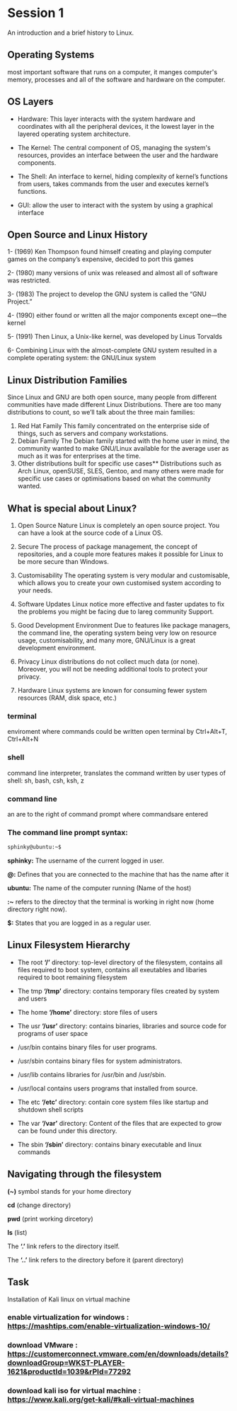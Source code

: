 # Session 1

An introduction and a brief history to Linux.

## Operating Systems

most important software that runs on a computer, it manges computer's memory, processes and all of the software and hardware on the computer. 

## OS Layers

- Hardware: This layer interacts with the system hardware and coordinates with all the peripheral devices, it the lowest layer in the layered operating system architecture.

- The Kernel: The central component of OS, managing the system's resources, provides an interface between the user and the hardware components.

- The Shell: An interface to kernel, hiding complexity of kernel’s functions from users, takes commands from the user and executes kernel’s functions.

- GUI: allow the user to interact with the system by using a graphical interface


## Open Source and Linux History

1- (1969) Ken Thompson found himself creating and playing computer games on the company’s expensive, decided to port this games 

2- (1980) many versions of unix was released and almost all of software was restricted. 

3- (1983) The project to develop the GNU system is called the  “GNU Project.” 

4- (1990) either found or written all the major components except one—the kernel

5- (1991) Then Linux, a Unix-like kernel, was developed by Linus Torvalds

6-  Combining Linux with the almost-complete GNU system resulted in a complete operating system: the GNU/Linux system


## Linux Distribution Families

Since Linux and GNU are both open source, many people from different communities have made different Linux Distributions.
There are too many distributions to count, so we’ll talk about the three main families:

1. Red Hat Family
   This family concentrated on the enterprise side of things, such as servers and company workstations.
2. Debian Family
   The Debian family started with the home user in mind, the community wanted to make GNU/Linux available for the average user as much as it was for enterprises at the time.
3. Other distributions built for specific use cases\*\*
   Distributions such as Arch Linux, openSUSE, SLES, Gentoo, and many others were made for specific use cases or optimisations based on what the community wanted.

## What is special about Linux?

1. Open Source Nature
   Linux is completely an open source project. You can have a look at the source code of a Linux OS.

2. Secure
   The process of package management, the concept of repositories, and a couple more features makes it possible for Linux to be more secure than Windows.

3. Customisability
   The operating system is very modular and customisable, which allows you to create your own customised system according to your needs.

4. Software Updates
   Linux notice more effective and faster updates to fix the problems you might be facing due to lareg community Support.

5. Good Development Environment
   Due to features like package managers, the command line, the operating system being very low on resource usage, customisability, and many more, GNU/Linux is a great development environment.

6. Privacy
   Linux distributions do not collect much data (or none). Moreover, you will not be needing additional tools to protect your privacy.

7. Hardware
   Linux systems are known for consuming fewer system resources (RAM, disk space, etc.)


### terminal

enviroment where commands could be written
open terminal by Ctrl+Alt+T, Ctrl+Alt+N


### shell

command line interpreter, translates the command written by user
types of shell: sh, bash, csh, ksh, z


### command line

an are to the right of command prompt where commandsare entered

### The command line prompt syntax:

```bash
sphinky@ubuntu:~$
```

**sphinky:** The username of the current logged in user.

**@:** Defines that you are connected to the machine that has the name after it

**ubuntu:** The name of the computer running (Name of the host)

**:~** refers to the directoy that the terminal is working in right now (home directory right now).

**$:** States that you are logged in as a regular user.

## Linux Filesystem Hierarchy

- The root **‘/’** directory: top-level directory of the filesystem, contains all files required to boot system, contains all exeutables and libaries required to boot remaining filesystem

- The tmp **‘/tmp’** directory: contains temporary files created by system and users

- The home **‘/home’** directory: store files of users

- The usr **‘/usr’** directory: contains binaries, libraries and source code for programs of user space

- /usr/bin contains binary files for user programs.

- /usr/sbin contains binary files for system administrators.

- /usr/lib contains libraries for /usr/bin and /usr/sbin.

- /usr/local contains users programs that installed from source.

- The etc **‘/etc’** directory: contain core system files like startup and shutdown shell scripts

- The var **‘/var’** directory: Content of the files that are expected to grow can be found under this directory.

- The sbin **‘/sbin’** directory: contains binary executable and linux commands

## Navigating through the filesystem

**(~)** symbol stands for your home directory

**cd** (change directory)

**pwd** (print working dircetory)

**ls** (list)

The **‘.’** link refers to the directory itself.

The **‘..’** link refers to the directory before it (parent directory)

## Task
Installation of Kali linux on virtual machine

### enable virtualization for windows : https://mashtips.com/enable-virtualization-windows-10/

### download VMware : https://customerconnect.vmware.com/en/downloads/details?downloadGroup=WKST-PLAYER-1621&productId=1039&rPId=77292

### download kali iso for virtual machine : https://www.kali.org/get-kali/#kali-virtual-machines


